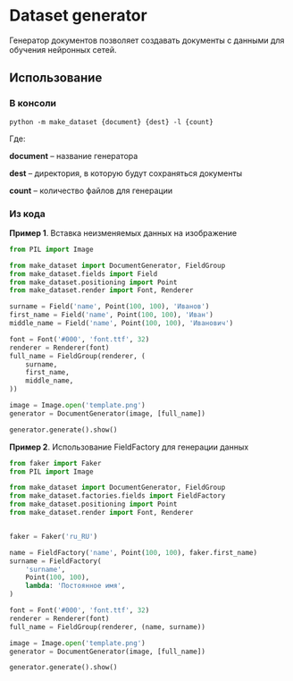 # Dataset generator

Генератор документов позволяет создавать документы с данными для обучения нейронных сетей.

## Использование

### В консоли

    python -m make_dataset {document} {dest} -l {count}

Где:

**document** – название генератора

**dest** – директория, в которую будут сохраняться документы

**count** – количество файлов для генерации

### Из кода

**Пример 1**. Вставка неизменяемых данных на изображение

```python
from PIL import Image

from make_dataset import DocumentGenerator, FieldGroup
from make_dataset.fields import Field
from make_dataset.positioning import Point
from make_dataset.render import Font, Renderer

surname = Field('name', Point(100, 100), 'Иванов')
first_name = Field('name', Point(100, 100), 'Иван')
middle_name = Field('name', Point(100, 100), 'Иванович')

font = Font('#000', 'font.ttf', 32)
renderer = Renderer(font)
full_name = FieldGroup(renderer, (
    surname,
    first_name,
    middle_name,
))

image = Image.open('template.png')
generator = DocumentGenerator(image, [full_name])

generator.generate().show()
```

**Пример 2**. Использование FieldFactory для генерации данных

```python
from faker import Faker
from PIL import Image

from make_dataset import DocumentGenerator, FieldGroup
from make_dataset.factories.fields import FieldFactory
from make_dataset.positioning import Point
from make_dataset.render import Font, Renderer


faker = Faker('ru_RU')

name = FieldFactory('name', Point(100, 100), faker.first_name)
surname = FieldFactory(
    'surname',
    Point(100, 100),
    lambda: 'Постоянное имя',
)

font = Font('#000', 'font.ttf', 32)
renderer = Renderer(font)
full_name = FieldGroup(renderer, (name, surname))

image = Image.open('template.png')
generator = DocumentGenerator(image, [full_name])

generator.generate().show()
```

